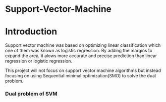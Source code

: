 # **Support-Vector-Machine**
# Introduction
Support vector machine was based on optimizing linear classification which one of them was known as logistic regression. By adding the margins to expand the area, it alows more accurate and precise prediction than linear regression or logistic regression.

This project will not focus on support vector machine algorithms but instead focusing on using Sequential minimal optimization(SMO) to solve the dual problem.

### Dual problem of SVM
